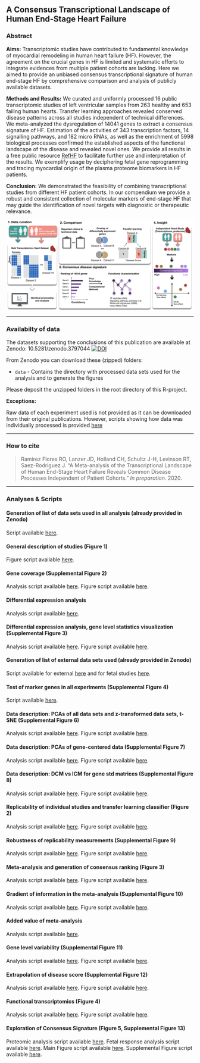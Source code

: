 ## A Consensus Transcriptional Landscape of Human End-Stage Heart Failure

### Abstract

**Aims:** 
Transcriptomic studies have contributed to fundamental knowledge of myocardial remodeling in human heart failure (HF). However, the agreement on the crucial genes in HF is limited and systematic efforts to integrate evidences from multiple patient cohorts are lacking.  Here we aimed to provide an unbiased consensus transcriptional signature of human end-stage HF by comprehensive comparison and analysis of publicly available datasets. 

**Methods and Results:** 
We curated and uniformly processed 16 public transcriptomic studies of left ventricular samples from 263 healthy and 653 failing human hearts. Transfer learning approaches revealed conserved disease patterns across all studies independent of technical differences. We meta-analyzed the dysregulation of 14041 genes to extract a consensus signature of HF. Estimation of the activities of 343 transcription factors, 14 signalling pathways, and 182 micro RNAs, as well as the enrichment of 5998 biological processes confirmed the established aspects of the functional landscape of the disease and revealed novel ones. We provide all results in a free public resource [RefHF](https://saezlab.shinyapps.io/refhf) to facilitate further use and interpretation of the results. We exemplify usage by deciphering fetal gene reprogramming and tracing myocardial origin of the plasma proteome biomarkers in HF patients.

**Conclusion:** 
We demonstrated the feasibility of combining transcriptional studies from different HF patient cohorts. In our compendium we provide a robust and consistent collection of molecular markers of end-stage HF that may guide the identification of novel targets with diagnostic or therapeutic relevance.

<img src="SummarizingFigure.png" align="center" width="800">

***

### Availabilty of data
The datasets supporting the conclusions of this publication are available at Zenodo:
10.5281/zenodo.3797044
[![DOI](https://zenodo.org/badge/DOI/10.5281/zenodo.3797044.svg)](https://zenodo.org/record/3797044#.XsQPMy2B2u5)

From Zenodo you can download these (zipped) folders: 

 * `data` - Contains the directory with processed data sets used for the analysis and to generate the figures
 
Please deposit the unzipped folders in the root directory of this R-project.
 
 **Exceptions:**
 
Raw data of each experiment used is not provided as it can be downloaded from their original publications. However, scripts showing how data was individually processed is provided [here](https://github.com/saezlab/HF_meta-analysis/tree/master/data_processing/scripts)
 
***

### How to cite
> Ramirez Flores RO, Lanzer JD, Holland CH, Schultz J-H, Levinson RT, Saez-Rodriguez J. “A Meta-analysis of the Transcriptional Landscape of Human End-Stage Heart Failure Reveals Common Disease Processes Independent of Patient Cohorts.” *In preparation*. 2020.

***

### Analyses & Scripts

#### Generation of list of data sets used in all analysis (already provided in Zenodo)
Script available [here](https://github.com/saezlab/HF_meta-analysis/blob/master/analyses/main_objects/make_metaheart.R).

#### General description of studies (Figure 1)
Figure script available [here](https://github.com/saezlab/HF_meta-analysis/blob/master/analyses/figures/main/sample_info_size.R).

#### Gene coverage (Supplemental Figure 2)
Analysis script available [here](https://github.com/saezlab/HF_meta-analysis/blob/master/analyses/sup/gene_coverage.R).
Figure script available [here](https://github.com/saezlab/HF_meta-analysis/blob/master/analyses/figures/sup/gene_coverage_figs.R).

#### Differential expression analysis
Analysis script available [here](https://github.com/saezlab/HF_meta-analysis/blob/master/analyses/main/de_analysis.R).

#### Differential expression analysis, gene level statistics visualization (Supplemental Figure 3)
Analysis script available [here](https://github.com/saezlab/HF_meta-analysis/blob/master/analyses/sup/deg_stats.R).
Figure script available [here](https://github.com/saezlab/HF_meta-analysis/blob/master/analyses/figures/sup/deg_stats.R).

#### Generation of list of external data sets used (already provided in Zenodo)
Script available for external [here](https://github.com/saezlab/HF_meta-analysis/blob/master/analyses/main_objects/make_external_metaheart.R) and for fetal studies [here](https://github.com/saezlab/HF_meta-analysis/blob/master/analyses/main_objects/make_fetal_metaheart.R).

#### Test of marker genes in all experiments (Supplemental Figure 4)
Script available [here](https://github.com/saezlab/HF_meta-analysis/blob/master/analyses/figures/sup/HF_marker_genes.R).

#### Data description: PCAs of all data sets and z-transformed data sets, t-SNE (Supplemental Figure 6)
Analysis script available [here](https://github.com/saezlab/HF_meta-analysis/blob/master/analyses/sup/general_variability.R).
Figure script available [here](https://github.com/saezlab/HF_meta-analysis/blob/master/analyses/figures/sup/gen_var_figs.R).

#### Data description: PCAs of gene-centered data (Supplemental Figure 7)
Analysis script available [here](https://github.com/saezlab/HF_meta-analysis/blob/master/analyses/sup/gene_centered_analysis.R).
Figure script available [here](https://github.com/saezlab/HF_meta-analysis/blob/master/analyses/figures/sup/gcentered_figs.R).

#### Data description: DCM vs ICM for gene std matrices (Supplemental Figure 8)
Analysis script available [here](https://github.com/saezlab/HF_meta-analysis/blob/master/analyses/sup/dcm_vs_icm.R).
Figure script available [here](https://github.com/saezlab/HF_meta-analysis/blob/master/analyses/figures/sup/dcm_vs_icm_figs.R).

#### Replicability of individual studies and transfer learning classifier (Figure 2)
Analysis script available [here](https://github.com/saezlab/HF_meta-analysis/blob/master/analyses/main/study_comparison.R).
Figure script available [here](https://github.com/saezlab/HF_meta-analysis/blob/master/analyses/figures/main/reproducibility_figs.R).

#### Robustness of replicability measurements (Supplemental Figure 9)
Analysis script available [here](https://github.com/saezlab/HF_meta-analysis/blob/master/analyses/sup/robustness_glist_size.R).
Figure script available [here](https://github.com/saezlab/HF_meta-analysis/blob/master/analyses/figures/sup/robustness_es_ds.R).

#### Meta-analysis and generation of consensus ranking (Figure 3)
Analysis script available [here](https://github.com/saezlab/HF_meta-analysis/blob/master/analyses/main/get_metaranking.R).
Figure script available [here](https://github.com/saezlab/HF_meta-analysis/blob/master/analyses/figures/main/meta_main.R).

#### Gradient of information in the meta-analysis (Supplemental Figure 10)
Analysis script available [here](https://github.com/saezlab/HF_meta-analysis/blob/master/analyses/sup/genes_best_performance.R).
Figure script available [here](https://github.com/saezlab/HF_meta-analysis/blob/master/analyses/figures/sup/best_perf_figs.R).

#### Added value of meta-analysis
Analysis script available [here](https://github.com/saezlab/HF_meta-analysis/blob/master/analyses/main/added_value.R).

#### Gene level variability (Supplemental Figure 11)
Analysis script available [here](https://github.com/saezlab/HF_meta-analysis/blob/master/analyses/sup/gene_variability.R).
Figure script available [here](https://github.com/saezlab/HF_meta-analysis/blob/master/analyses/figures/sup/gene_variability_anova.R).

#### Extrapolation of disease score (Supplemental Figure 12)
Analysis script available [here](https://github.com/saezlab/HF_meta-analysis/blob/master/analyses/main/ds_fetal_external_studies.R).
Figure script available [here](https://github.com/saezlab/HF_meta-analysis/blob/master/analyses/figures/main/ds_fetal_external_studies_plot.R).

#### Functional transcriptomics (Figure 4)
Analysis script available [here](https://github.com/saezlab/HF_meta-analysis/blob/master/analyses/main/functional_analysis.R).
Figure script available [here](https://github.com/saezlab/HF_meta-analysis/blob/master/analyses/figures/main/funcomics_tiles.R).

#### Exploration of Consensus Signature (Figure 5, Supplemental Figure 13)
Proteomic analysis script available [here](https://github.com/saezlab/HF_meta-analysis/blob/master/analyses/main/validation_proteomic.R).
Fetal response analysis script available [here](https://github.com/saezlab/HF_meta-analysis/blob/master/analyses/main/validation_fetal.R).
Main Figure script available [here](https://github.com/saezlab/HF_meta-analysis/blob/master/analyses/figures/main/validation_plotting.R).
Supplemental Figure script available [here](https://github.com/saezlab/HF_meta-analysis/blob/master/analyses/figures/sup/supp_validation.R).

